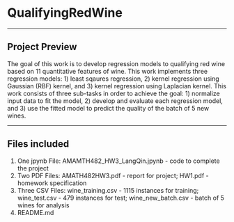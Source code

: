 # QualifyingRedWine
___
## Project Preview
The goal of this work is to develop regression models to qualifying red wine based on 11 quantitative
features of wine. This work implements three regression models: 1) least sqaures regression, 2) kernel
regression using Gaussian (RBF) kernel, and 3) kernel regression using Laplacian kernel. This work consists
of three sub-tasks in order to achieve the goal: 1) normalize input data to fit the model, 2) develop and
evaluate each regression model, and 3) use the fitted model to predict the quality of the batch of 5 new
wines.
___
## Files included
1. One jpynb File: AMAMTH482_HW3_LangQin.jpynb - code to complete the project
2. Two PDF Files: AMATH482HW3.pdf - report for project; HW1.pdf - homework specification
3. Three CSV Files: wine_training.csv - 1115 instances for training; wine_test.csv - 479 instances for test; wine_new_batch.csv - batch of 5 wines for analysis
4. README.md
